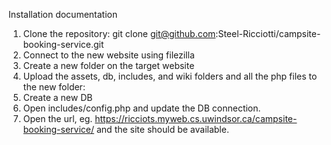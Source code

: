 Installation documentation
1.	Clone the repository:
git clone git@github.com:Steel-Ricciotti/campsite-booking-service.git
2.	Connect to the new website using filezilla
3.	Create a new folder on the target website
4.	Upload the assets, db, includes, and wiki folders and all the php files to the new folder:
5.	Create a new DB 
6.	Open includes/config.php and update the DB connection.
7.	Open the url, eg. https://ricciots.myweb.cs.uwindsor.ca/campsite-booking-service/ and the site should be available.
